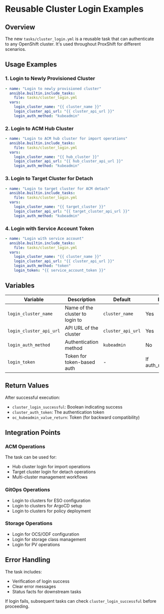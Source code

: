 # Reusable Cluster Login Examples

## Overview

The new `tasks/cluster_login.yml` is a reusable task that can authenticate to any OpenShift cluster. It's used throughout ProxShift for different scenarios.

## Usage Examples

### 1. Login to Newly Provisioned Cluster

```yaml
- name: "Login to newly provisioned cluster"
  ansible.builtin.include_tasks:
    file: tasks/cluster_login.yml
  vars:
    login_cluster_name: "{{ cluster_name }}"
    login_cluster_api_url: "{{ cluster_api_url }}"
    login_auth_method: "kubeadmin"
```

### 2. Login to ACM Hub Cluster

```yaml
- name: "Login to ACM hub cluster for import operations"
  ansible.builtin.include_tasks:
    file: tasks/cluster_login.yml
  vars:
    login_cluster_name: "{{ hub_cluster }}"
    login_cluster_api_url: "{{ hub_cluster_api_url }}"
    login_auth_method: "kubeadmin"
```

### 3. Login to Target Cluster for Detach

```yaml
- name: "Login to target cluster for ACM detach"
  ansible.builtin.include_tasks:
    file: tasks/cluster_login.yml
  vars:
    login_cluster_name: "{{ target_cluster }}"
    login_cluster_api_url: "{{ target_cluster_api_url }}"
    login_auth_method: "kubeadmin"
```

### 4. Login with Service Account Token

```yaml
- name: "Login with service account"
  ansible.builtin.include_tasks:
    file: tasks/cluster_login.yml
  vars:
    login_cluster_name: "{{ cluster_name }}"
    login_cluster_api_url: "{{ cluster_api_url }}"
    login_auth_method: "token"
    login_token: "{{ service_account_token }}"
```

## Variables

| Variable | Description | Default | Required |
|----------|-------------|---------|----------|
| `login_cluster_name` | Name of the cluster to login to | `cluster_name` | Yes |
| `login_cluster_api_url` | API URL of the cluster | `cluster_api_url` | Yes |
| `login_auth_method` | Authentication method | `kubeadmin` | No |
| `login_token` | Token for token-based auth | - | If auth_method=token |

## Return Values

After successful execution:
- `cluster_login_successful`: Boolean indicating success
- `cluster_auth_token`: The authentication token
- `oc_kubeadmin_value_return`: Token (for backward compatibility)

## Integration Points

### ACM Operations

The task can be used for:
- Hub cluster login for import operations
- Target cluster login for detach operations
- Multi-cluster management workflows

### GitOps Operations

- Login to clusters for ESO configuration
- Login to clusters for ArgoCD setup
- Login to clusters for policy deployment

### Storage Operations

- Login for OCS/ODF configuration
- Login for storage class management
- Login for PV operations

## Error Handling

The task includes:
- Verification of login success
- Clear error messages
- Status facts for downstream tasks

If login fails, subsequent tasks can check `cluster_login_successful` before proceeding.
